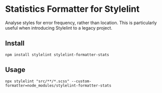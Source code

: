 # Statistics Formatter for Stylelint

Analyse styles for error frequency, rather than location. This is particularly useful when introducing Stylelint to a legacy project.

## Install

    npm install stylelint stylelint-formatter-stats

## Usage

    npx stylelint "src/**/*.scss" --custom-formatter=node_modules/stylelint-formatter-stats
